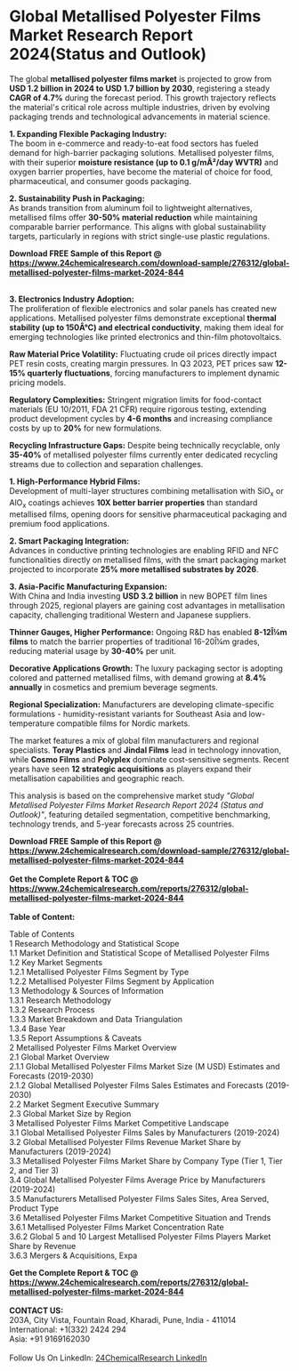 <h1>Global Metallised Polyester Films Market Research Report 2024(Status and Outlook)</h1><p>The global <strong>metallised polyester films market</strong> is projected to grow from <strong>USD 1.2 billion in 2024 to USD 1.7 billion by 2030</strong>, registering a steady <strong>CAGR of 4.7%</strong> during the forecast period. This growth trajectory reflects the material's critical role across multiple industries, driven by evolving packaging trends and technological advancements in material science.</p><p><strong>1. Expanding Flexible Packaging Industry:</strong><br>
The boom in e-commerce and ready-to-eat food sectors has fueled demand for high-barrier packaging solutions. Metallised polyester films, with their superior <strong>moisture resistance (up to 0.1 g/mÂ²/day WVTR)</strong> and oxygen barrier properties, have become the material of choice for food, pharmaceutical, and consumer goods packaging.</p><p><strong>2. Sustainability Push in Packaging:</strong><br>
As brands transition from aluminum foil to lightweight alternatives, metallised films offer <strong>30-50% material reduction</strong> while maintaining comparable barrier performance. This aligns with global sustainability targets, particularly in regions with strict single-use plastic regulations.</p><div><b>Download FREE Sample of this Report @ 
            <a href="https://www.24chemicalresearch.com/download-sample/276312/global-metallised-polyester-films-market-2024-844">
            https://www.24chemicalresearch.com/download-sample/276312/global-metallised-polyester-films-market-2024-844</a></b></div><br><p><strong>3. Electronics Industry Adoption:</strong><br>
The proliferation of flexible electronics and solar panels has created new applications. Metallised polyester films demonstrate exceptional <strong>thermal stability (up to 150Â°C) and electrical conductivity</strong>, making them ideal for emerging technologies like printed electronics and thin-film photovoltaics.</p><p><strong>Raw Material Price Volatility:</strong> Fluctuating crude oil prices directly impact PET resin costs, creating margin pressures. In Q3 2023, PET prices saw <strong>12-15% quarterly fluctuations</strong>, forcing manufacturers to implement dynamic pricing models.</p><p><strong>Regulatory Complexities:</strong> Stringent migration limits for food-contact materials (EU 10/2011, FDA 21 CFR) require rigorous testing, extending product development cycles by <strong>4-6 months</strong> and increasing compliance costs by up to <strong>20%</strong> for new formulations.</p><p><strong>Recycling Infrastructure Gaps:</strong> Despite being technically recyclable, only <strong>35-40%</strong> of metallised polyester films currently enter dedicated recycling streams due to collection and separation challenges.</p><p><strong>1. High-Performance Hybrid Films:</strong><br>
Development of multi-layer structures combining metallisation with SiO<sub>x</sub> or AlO<sub>x</sub> coatings achieves <strong>10X better barrier properties</strong> than standard metallised films, opening doors for sensitive pharmaceutical packaging and premium food applications.</p><p><strong>2. Smart Packaging Integration:</strong><br>
Advances in conductive printing technologies are enabling RFID and NFC functionalities directly on metallised films, with the smart packaging market projected to incorporate <strong>25% more metallised substrates by 2026</strong>.</p><p><strong>3. Asia-Pacific Manufacturing Expansion:</strong><br>
With China and India investing <strong>USD 3.2 billion</strong> in new BOPET film lines through 2025, regional players are gaining cost advantages in metallisation capacity, challenging traditional Western and Japanese suppliers.</p><p><strong>Thinner Gauges, Higher Performance:</strong> Ongoing R&amp;D has enabled <strong>8-12Î¼m films</strong> to match the barrier properties of traditional 16-20Î¼m grades, reducing material usage by <strong>30-40%</strong> per unit.</p><p><strong>Decorative Applications Growth:</strong> The luxury packaging sector is adopting colored and patterned metallised films, with demand growing at <strong>8.4% annually</strong> in cosmetics and premium beverage segments.</p><p><strong>Regional Specialization:</strong> Manufacturers are developing climate-specific formulations - humidity-resistant variants for Southeast Asia and low-temperature compatible films for Nordic markets.</p><p>The market features a mix of global film manufacturers and regional specialists. <strong>Toray Plastics</strong> and <strong>Jindal Films</strong> lead in technology innovation, while <strong>Cosmo Films</strong> and <strong>Polyplex</strong> dominate cost-sensitive segments. Recent years have seen <strong>12 strategic acquisitions</strong> as players expand their metallisation capabilities and geographic reach.</p><p>This analysis is based on the comprehensive market study <em>"Global Metallised Polyester Films Market Research Report 2024 (Status and Outlook)"</em>, featuring detailed segmentation, competitive benchmarking, technology trends, and 5-year forecasts across 25 countries.</p><div><b>Download FREE Sample of this Report @ 
            <a href="https://www.24chemicalresearch.com/download-sample/276312/global-metallised-polyester-films-market-2024-844">
            https://www.24chemicalresearch.com/download-sample/276312/global-metallised-polyester-films-market-2024-844</a></b></div><br><div><b>Get the Complete Report & TOC @ 
            <a href="https://www.24chemicalresearch.com/reports/276312/global-metallised-polyester-films-market-2024-844">
            https://www.24chemicalresearch.com/reports/276312/global-metallised-polyester-films-market-2024-844</a></b></div><br>
            <b>Table of Content:</b><p>Table of Contents<br />
1 Research Methodology and Statistical Scope<br />
1.1 Market Definition and Statistical Scope of Metallised Polyester Films<br />
1.2 Key Market Segments<br />
1.2.1 Metallised Polyester Films Segment by Type<br />
1.2.2 Metallised Polyester Films Segment by Application<br />
1.3 Methodology & Sources of Information<br />
1.3.1 Research Methodology<br />
1.3.2 Research Process<br />
1.3.3 Market Breakdown and Data Triangulation<br />
1.3.4 Base Year<br />
1.3.5 Report Assumptions & Caveats<br />
2 Metallised Polyester Films Market Overview<br />
2.1 Global Market Overview<br />
2.1.1 Global Metallised Polyester Films Market Size (M USD) Estimates and Forecasts (2019-2030)<br />
2.1.2 Global Metallised Polyester Films Sales Estimates and Forecasts (2019-2030)<br />
2.2 Market Segment Executive Summary<br />
2.3 Global Market Size by Region<br />
3 Metallised Polyester Films Market Competitive Landscape<br />
3.1 Global Metallised Polyester Films Sales by Manufacturers (2019-2024)<br />
3.2 Global Metallised Polyester Films Revenue Market Share by Manufacturers (2019-2024)<br />
3.3 Metallised Polyester Films Market Share by Company Type (Tier 1, Tier 2, and Tier 3)<br />
3.4 Global Metallised Polyester Films Average Price by Manufacturers (2019-2024)<br />
3.5 Manufacturers Metallised Polyester Films Sales Sites, Area Served, Product Type<br />
3.6 Metallised Polyester Films Market Competitive Situation and Trends<br />
3.6.1 Metallised Polyester Films Market Concentration Rate<br />
3.6.2 Global 5 and 10 Largest Metallised Polyester Films Players Market Share by Revenue<br />
3.6.3 Mergers & Acquisitions, Expa</p><div><b>Get the Complete Report & TOC @ 
            <a href="https://www.24chemicalresearch.com/reports/276312/global-metallised-polyester-films-market-2024-844">
            https://www.24chemicalresearch.com/reports/276312/global-metallised-polyester-films-market-2024-844</a></b></div><br><b>CONTACT US:</b><br>
            203A, City Vista, Fountain Road, Kharadi, Pune, India - 411014<br>
            International: +1(332) 2424 294<br>
            Asia: +91 9169162030 <br><br>
            Follow Us On LinkedIn: <a href="https://www.linkedin.com/company/24chemicalresearch/">24ChemicalResearch LinkedIn</a>